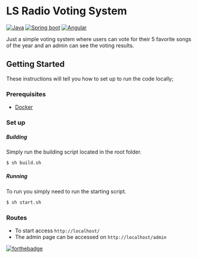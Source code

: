 # LS Radio Voting System

[![Java](https://img.shields.io/badge/Java-1.8-red.svg)](https://www.oracle.com/technetwork/java/javase/downloads/jdk8-downloads-2133151.html) [![Spring boot](https://img.shields.io/badge/Spring%20Boot-2.2.4-green.svg)](http://spring.io/projects/spring-boot) [![Angular](https://img.shields.io/badge/Angular%20CLI-8.3-blue.svg)](https://github.com/angular/angular-cli)


Just a simple voting system where users can vote for their 5 favorite songs of the year and an admin can see the voting results.

## Getting Started
These instructions will tell you how to set up to run the code locally;
### Prerequisites
- [Docker](https://www.docker.com/)

### Set up
##### Building
Simply run the building script located in the root folder.

```sh
$ sh build.sh
```

##### Running

To run you simply need to run the starting script.

```sh
$ sh start.sh
```


### Routes

- To start access `http://localhost/`
- The admin page can be accessed on `http://localhost/admin`


[![forthebadge](https://forthebadge.com/images/badges/built-with-love.svg)](http://forthebadge.com)

